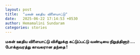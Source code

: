 ```yaml
---
layout: post
title:  "மகன் ஊதிய விளையாட்டு"
date:   2025-06-22 17:14:53 +0530
author: Hemamalini Sundaram
categories: stories
---
```


**மகன் ஊதிய விளையாட்டு விசிலுக்கு கட்டுப்பட்டு வண்டியை நிறுத்தினார்\....
போக்குவரத்து காவலரான தந்தை !**
